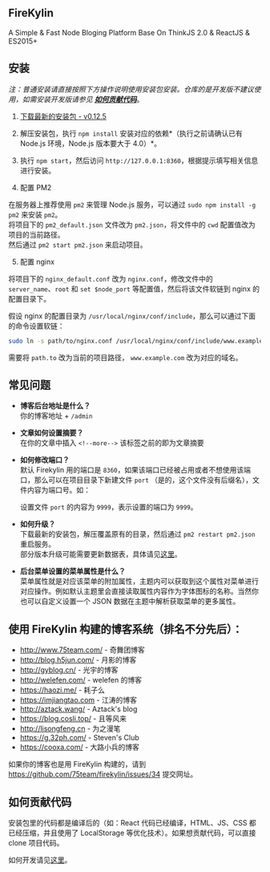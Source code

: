 ## FireKylin

A Simple & Fast Node Bloging Platform Base On ThinkJS 2.0 & ReactJS & ES2015+

## 安装

*注：普通安装请直接按照下方操作说明使用安装包安装。仓库的是开发版不建议使用，如需安装开发版请参见 [**如何贡献代码**](https://github.com/75team/firekylin/wiki/%E5%A6%82%E4%BD%95%E8%B4%A1%E7%8C%AE%E4%BB%A3%E7%A0%81%EF%BC%9F)*。

1. [下载最新的安装包 - v0.12.5](http://firekylin.org/release/firekylin_0.12.5.tar.gz)

2. 解压安装包，执行 `npm install` 安装对应的依赖*（执行之前请确认已有 Node.js 环境，Node.js 版本要大于 4.0）*。

3. 执行 `npm start`，然后访问 `http://127.0.0.1:8360`，根据提示填写相关信息进行安装。

4. 配置 PM2  

  在服务器上推荐使用 `pm2` 来管理 Node.js 服务，可以通过 `sudo npm install -g pm2` 来安装 `pm2`。  
  将项目下的 `pm2_default.json` 文件改为 `pm2.json`，将文件中的 `cwd` 配置值改为项目的当前路径。  
  然后通过 `pm2 start pm2.json` 来启动项目。

5. 配置 nginx  

  将项目下的 `nginx_default.conf` 改为 `nginx.conf`，修改文件中的 `server_name`、`root` 和 `set $node_port` 等配置值，然后将该文件软链到 nginx 的配置目录下。

  假设 nginx 的配置目录为 `/usr/local/nginx/conf/include`，那么可以通过下面的命令设置软链：

  ```sh
  sudo ln -s path/to/nginx.conf /usr/local/nginx/conf/include/www.example.com.conf
  ```

  需要将 `path.to` 改为当前的项目路径， `www.example.com` 改为对应的域名。

## 常见问题

- **博客后台地址是什么？**  
    你的博客地址 + `/admin`

- **文章如何设置摘要？**  
    在你的文章中插入 `<!--more-->` 该标签之前的即为文章摘要

- **如何修改端口？**  
    默认 Firekylin 用的端口是  `8360`，如果该端口已经被占用或者不想使用该端口，那么可以在项目目录下新建文件 `port` （是的，这个文件没有后缀名），文件内容为端口号。如：  

    设置文件 `port` 的内容为 `9999`，表示设置的端口为 `9999`。

- **如何升级？**  
    下载最新的安装包，解压覆盖原有的目录，然后通过 `pm2 restart pm2.json` 重启服务。  
    部分版本升级可能需要更新数据表，具体请见[这里](https://github.com/75team/firekylin/wiki/%E7%89%88%E6%9C%AC%E5%8D%87%E7%BA%A7)。

- **后台菜单设置的菜单属性是什么？**  
    菜单属性就是对应该菜单的附加属性，主题内可以获取到这个属性对菜单进行对应操作。例如默认主题里会直接读取属性内容作为字体图标的名称。当然你也可以自定义设置一个 JSON 数据在主题中解析获取菜单的更多属性。

## 使用 FireKylin 构建的博客系统（排名不分先后）：

* http://www.75team.com/ - 奇舞团博客
* http://blog.h5jun.com/ - 月影的博客
* http://gyblog.cn/ - 光宇的博客
* http://welefen.com/ - welefen 的博客
* https://haozi.me/ - 耗子么
* https://imjiangtao.com - 江涛的博客
* http://aztack.wang/ - Aztack's blog
* https://blog.cosli.top/ - 且等风来
* http://lisongfeng.cn - 为之漫笔
* https://g.32ph.com/ - Steven's Club
* https://cooxa.com/ - 大路小兵的博客

如果你的博客也是用 FireKylin 构建的，请到 https://github.com/75team/firekylin/issues/34 提交网址。

## 如何贡献代码

安装包里的代码都是编译后的（如：React 代码已经编译，HTML、JS、CSS 都已经压缩，并且使用了 LocalStorage 等优化技术）。如果想贡献代码，可以直接 clone 项目代码。

如何开发请见[这里](https://github.com/75team/firekylin/wiki/%E5%A6%82%E4%BD%95%E8%B4%A1%E7%8C%AE%E4%BB%A3%E7%A0%81%EF%BC%9F)。
